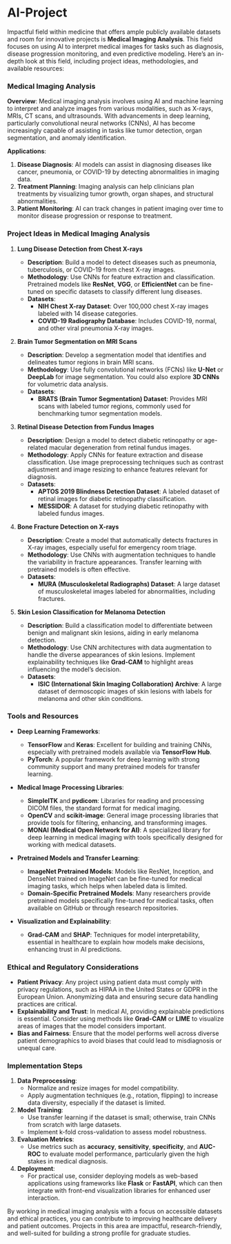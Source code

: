 # AI-Project

Impactful field within medicine that offers ample publicly available datasets and room for innovative projects is **Medical Imaging Analysis**. This field focuses on using AI to interpret medical images for tasks such as diagnosis, disease progression monitoring, and even predictive modeling. Here’s an in-depth look at this field, including project ideas, methodologies, and available resources:

### Medical Imaging Analysis

**Overview**:
Medical imaging analysis involves using AI and machine learning to interpret and analyze images from various modalities, such as X-rays, MRIs, CT scans, and ultrasounds. With advancements in deep learning, particularly convolutional neural networks (CNNs), AI has become increasingly capable of assisting in tasks like tumor detection, organ segmentation, and anomaly identification.

**Applications**:
1. **Disease Diagnosis**: AI models can assist in diagnosing diseases like cancer, pneumonia, or COVID-19 by detecting abnormalities in imaging data.
2. **Treatment Planning**: Imaging analysis can help clinicians plan treatments by visualizing tumor growth, organ shapes, and structural abnormalities.
3. **Patient Monitoring**: AI can track changes in patient imaging over time to monitor disease progression or response to treatment.

### Project Ideas in Medical Imaging Analysis

1. **Lung Disease Detection from Chest X-rays**
   - **Description**: Build a model to detect diseases such as pneumonia, tuberculosis, or COVID-19 from chest X-ray images.
   - **Methodology**: Use CNNs for feature extraction and classification. Pretrained models like **ResNet**, **VGG**, or **EfficientNet** can be fine-tuned on specific datasets to classify different lung diseases.
   - **Datasets**: 
     - **NIH Chest X-ray Dataset**: Over 100,000 chest X-ray images labeled with 14 disease categories.
     - **COVID-19 Radiography Database**: Includes COVID-19, normal, and other viral pneumonia X-ray images.

2. **Brain Tumor Segmentation on MRI Scans**
   - **Description**: Develop a segmentation model that identifies and delineates tumor regions in brain MRI scans.
   - **Methodology**: Use fully convolutional networks (FCNs) like **U-Net** or **DeepLab** for image segmentation. You could also explore **3D CNNs** for volumetric data analysis.
   - **Datasets**:
     - **BRATS (Brain Tumor Segmentation) Dataset**: Provides MRI scans with labeled tumor regions, commonly used for benchmarking tumor segmentation models.

3. **Retinal Disease Detection from Fundus Images**
   - **Description**: Design a model to detect diabetic retinopathy or age-related macular degeneration from retinal fundus images.
   - **Methodology**: Apply CNNs for feature extraction and disease classification. Use image preprocessing techniques such as contrast adjustment and image resizing to enhance features relevant for diagnosis.
   - **Datasets**:
     - **APTOS 2019 Blindness Detection Dataset**: A labeled dataset of retinal images for diabetic retinopathy classification.
     - **MESSIDOR**: A dataset for studying diabetic retinopathy with labeled fundus images.

4. **Bone Fracture Detection on X-rays**
   - **Description**: Create a model that automatically detects fractures in X-ray images, especially useful for emergency room triage.
   - **Methodology**: Use CNNs with augmentation techniques to handle the variability in fracture appearances. Transfer learning with pretrained models is often effective.
   - **Datasets**:
     - **MURA (Musculoskeletal Radiographs) Dataset**: A large dataset of musculoskeletal images labeled for abnormalities, including fractures.
   
5. **Skin Lesion Classification for Melanoma Detection**
   - **Description**: Build a classification model to differentiate between benign and malignant skin lesions, aiding in early melanoma detection.
   - **Methodology**: Use CNN architectures with data augmentation to handle the diverse appearances of skin lesions. Implement explainability techniques like **Grad-CAM** to highlight areas influencing the model’s decision.
   - **Datasets**:
     - **ISIC (International Skin Imaging Collaboration) Archive**: A large dataset of dermoscopic images of skin lesions with labels for melanoma and other skin conditions.

### Tools and Resources

- **Deep Learning Frameworks**: 
  - **TensorFlow** and **Keras**: Excellent for building and training CNNs, especially with pretrained models available via **TensorFlow Hub**.
  - **PyTorch**: A popular framework for deep learning with strong community support and many pretrained models for transfer learning.
  
- **Medical Image Processing Libraries**:
  - **SimpleITK** and **pydicom**: Libraries for reading and processing DICOM files, the standard format for medical imaging.
  - **OpenCV** and **scikit-image**: General image processing libraries that provide tools for filtering, enhancing, and transforming images.
  - **MONAI (Medical Open Network for AI)**: A specialized library for deep learning in medical imaging with tools specifically designed for working with medical datasets.

- **Pretrained Models and Transfer Learning**:
  - **ImageNet Pretrained Models**: Models like ResNet, Inception, and DenseNet trained on ImageNet can be fine-tuned for medical imaging tasks, which helps when labeled data is limited.
  - **Domain-Specific Pretrained Models**: Many researchers provide pretrained models specifically fine-tuned for medical tasks, often available on GitHub or through research repositories.

- **Visualization and Explainability**:
  - **Grad-CAM** and **SHAP**: Techniques for model interpretability, essential in healthcare to explain how models make decisions, enhancing trust in AI predictions.

### Ethical and Regulatory Considerations

- **Patient Privacy**: Any project using patient data must comply with privacy regulations, such as HIPAA in the United States or GDPR in the European Union. Anonymizing data and ensuring secure data handling practices are critical.
- **Explainability and Trust**: In medical AI, providing explainable predictions is essential. Consider using methods like **Grad-CAM** or **LIME** to visualize areas of images that the model considers important.
- **Bias and Fairness**: Ensure that the model performs well across diverse patient demographics to avoid biases that could lead to misdiagnosis or unequal care.

### Implementation Steps

1. **Data Preprocessing**: 
   - Normalize and resize images for model compatibility.
   - Apply augmentation techniques (e.g., rotation, flipping) to increase data diversity, especially if the dataset is limited.
2. **Model Training**:
   - Use transfer learning if the dataset is small; otherwise, train CNNs from scratch with large datasets.
   - Implement k-fold cross-validation to assess model robustness.
3. **Evaluation Metrics**:
   - Use metrics such as **accuracy**, **sensitivity**, **specificity**, and **AUC-ROC** to evaluate model performance, particularly given the high stakes in medical diagnosis.
4. **Deployment**:
   - For practical use, consider deploying models as web-based applications using frameworks like **Flask** or **FastAPI**, which can then integrate with front-end visualization libraries for enhanced user interaction.

By working in medical imaging analysis with a focus on accessible datasets and ethical practices, you can contribute to improving healthcare delivery and patient outcomes. Projects in this area are impactful, research-friendly, and well-suited for building a strong profile for graduate studies.
